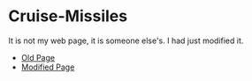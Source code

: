 # Cruise-Missiles
It is not my web page, it is someone else's.
I had just modified it.
<ul>
  <li><a href="https://sarthakg043.github.io/Cruise-Missiles/old.htm">Old Page</a></li>
  <li><a href="https://sarthakg043.github.io/Cruise-Missiles/modified.html">Modified Page</a></li>
</ul>
